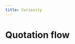 ```yaml
---
title: Curiosity
---
```


# Quotation flow

<!--# include virtual="/partials/scenarios/quotation-flow" -->
